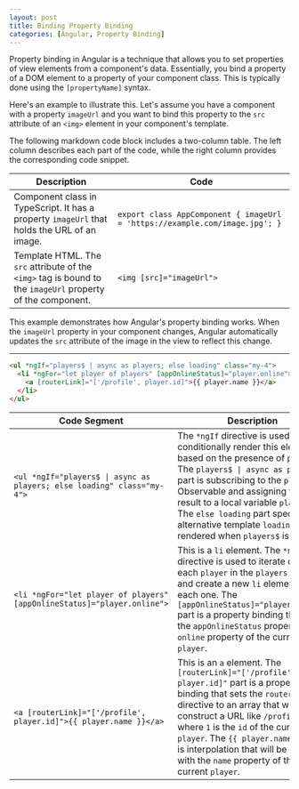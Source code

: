 ```yaml
---
layout: post
title: Binding Property Binding
categories: [Angular, Property Binding]
---
```


Property binding in Angular is a technique that allows you to set properties of view elements from a component's data. Essentially, you bind a property of a DOM element to a property of your component class. This is typically done using the `[propertyName]` syntax.

Here's an example to illustrate this. Let's assume you have a component with a property `imageUrl` and you want to bind this property to the `src` attribute of an `<img>` element in your component's template.

The following markdown code block includes a two-column table. The left column describes each part of the code, while the right column provides the corresponding code snippet.

| Description | Code |
| ----------- | ---- |
| Component class in TypeScript. It has a property `imageUrl` that holds the URL of an image. | `export class AppComponent { imageUrl = 'https://example.com/image.jpg'; }` |
| Template HTML. The `src` attribute of the `<img>` tag is bound to the `imageUrl` property of the component. | `<img [src]="imageUrl">` |

This example demonstrates how Angular's property binding works. When the `imageUrl` property in your component changes, Angular automatically updates the `src` attribute of the image in the view to reflect this change.

---

```html
<ul *ngIf="players$ | async as players; else loading" class="my-4">
  <li *ngFor="let player of players" [appOnlineStatus]="player.online">
    <a [routerLink]="['/profile', player.id]">{{ player.name }}</a>
  </li>
</ul>
```

| Code Segment | Description |
| --- | --- |
| `<ul *ngIf="players$ \| async as players; else loading" class="my-4">` | The `*ngIf` directive is used to conditionally render this element based on the presence of `players`.<br/>The `players$ \| async as players` part is subscribing to the `players$` Observable and assigning the result to a local variable `players`.</br>The `else loading` part specifies an alternative template `loading` to be rendered when `players$` is falsy. |
| `<li *ngFor="let player of players" [appOnlineStatus]="player.online">` | This is a `li` element. The `*ngFor` directive is used to iterate over each `player` in the `players` array and create a new `li` element for each one. The `[appOnlineStatus]="player.online"` part is a property binding that sets the `appOnlineStatus` property to the `online` property of the current `player`. |
| `<a [routerLink]="['/profile', player.id]">{{ player.name }}</a>` | This is an `a` element. The `[routerLink]="['/profile', player.id]"` part is a property binding that sets the `routerLink` directive to an array that will construct a URL like `/profile/1`, where `1` is the `id` of the current `player`. The `{{ player.name }}` part is interpolation that will be replaced with the `name` property of the current `player`. |




